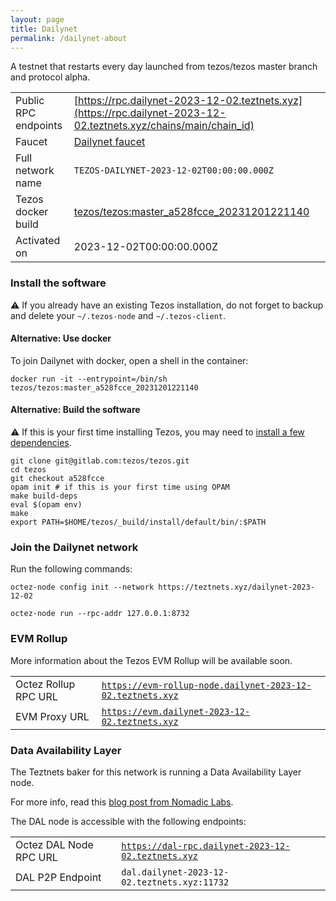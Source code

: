 ```yaml
---
layout: page
title: Dailynet
permalink: /dailynet-about
---
```


A testnet that restarts every day launched from tezos/tezos master branch and protocol alpha.

| | |
|-------|---------------------|
| Public RPC endpoints | [https://rpc.dailynet-2023-12-02.teztnets.xyz](https://rpc.dailynet-2023-12-02.teztnets.xyz/chains/main/chain_id)<br/> |
| Faucet | [Dailynet faucet](https://faucet.dailynet-2023-12-02.teztnets.xyz) |
| Full network name | `TEZOS-DAILYNET-2023-12-02T00:00:00.000Z` |
| Tezos docker build | [tezos/tezos:master_a528fcce_20231201221140](https://hub.docker.com/r/tezos/tezos/tags?page=1&ordering=last_updated&name=master_a528fcce_20231201221140) |
| Activated on | 2023-12-02T00:00:00.000Z |





### Install the software

⚠️  If you already have an existing Tezos installation, do not forget to backup and delete your `~/.tezos-node` and `~/.tezos-client`.



#### Alternative: Use docker

To join Dailynet with docker, open a shell in the container:

```
docker run -it --entrypoint=/bin/sh tezos/tezos:master_a528fcce_20231201221140
```

#### Alternative: Build the software

⚠️  If this is your first time installing Tezos, you may need to [install a few dependencies](https://tezos.gitlab.io/introduction/howtoget.html#setting-up-the-development-environment-from-scratch).

```
git clone git@gitlab.com:tezos/tezos.git
cd tezos
git checkout a528fcce
opam init # if this is your first time using OPAM
make build-deps
eval $(opam env)
make
export PATH=$HOME/tezos/_build/install/default/bin/:$PATH
```

### Join the Dailynet network

Run the following commands:

```
octez-node config init --network https://teztnets.xyz/dailynet-2023-12-02

octez-node run --rpc-addr 127.0.0.1:8732
```


### EVM Rollup

More information about the Tezos EVM Rollup will be available soon.

| | |
|-------|---------------------|
| Octez Rollup RPC URL | [`https://evm-rollup-node.dailynet-2023-12-02.teztnets.xyz`](https://evm-rollup-node.dailynet-2023-12-02.teztnets.xyz/global/block/head) |
| EVM Proxy URL | [`https://evm.dailynet-2023-12-02.teztnets.xyz`](https://evm.dailynet-2023-12-02.teztnets.xyz) |




### Data Availability Layer

The Teztnets baker for this network is running a Data Availability Layer node.

For more info, read this [blog post from Nomadic Labs](https://research-development.nomadic-labs.com/data-availability-layer-tezos.html).

The DAL node is accessible with the following endpoints:

| | |
|-------|---------------------|
| Octez DAL Node RPC URL | [`https://dal-rpc.dailynet-2023-12-02.teztnets.xyz`](https://dal-rpc.dailynet-2023-12-02.teztnets.xyz) |
| DAL P2P Endpoint | `dal.dailynet-2023-12-02.teztnets.xyz:11732` |




